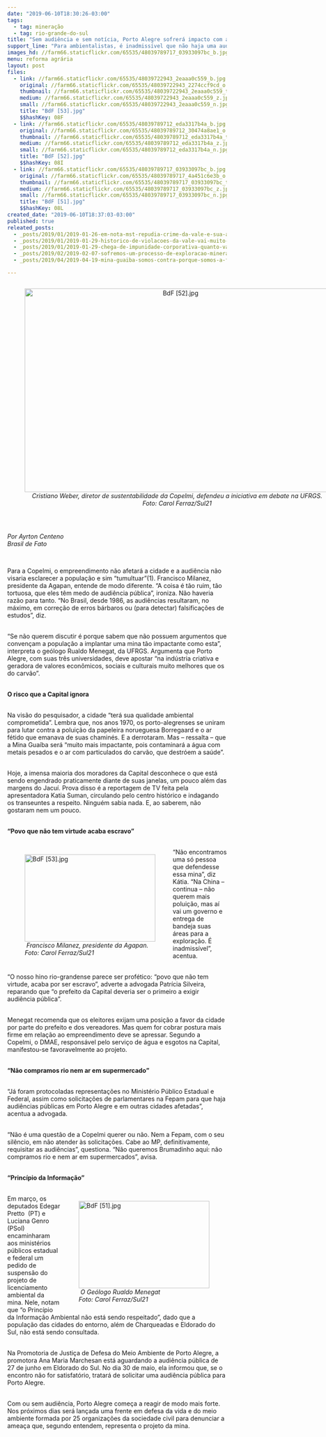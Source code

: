 ```yaml
---
date: "2019-06-10T18:30:26-03:00"
tags:
  - tag: mineração
  - tag: rio-grande-do-sul
title: "Sem audiência e sem notícia, Porto Alegre sofrerá impacto com a chegada do carvão"
support_line: "Para ambientalistas, é inadmissível que não haja uma audiência pública na capital gaúcha"
images_hd: //farm66.staticflickr.com/65535/48039789717_03933097bc_b.jpg
menu: reforma agrária
layout: post
files:
  - link: //farm66.staticflickr.com/65535/48039722943_2eaaa0c559_b.jpg
    original: //farm66.staticflickr.com/65535/48039722943_2274ccf9cd_o.jpg
    thumbnail: //farm66.staticflickr.com/65535/48039722943_2eaaa0c559_t.jpg
    medium: //farm66.staticflickr.com/65535/48039722943_2eaaa0c559_z.jpg
    small: //farm66.staticflickr.com/65535/48039722943_2eaaa0c559_n.jpg
    title: "BdF [53].jpg"
    $$hashKey: 08F
  - link: //farm66.staticflickr.com/65535/48039789712_eda3317b4a_b.jpg
    original: //farm66.staticflickr.com/65535/48039789712_30474a8ae1_o.jpg
    thumbnail: //farm66.staticflickr.com/65535/48039789712_eda3317b4a_t.jpg
    medium: //farm66.staticflickr.com/65535/48039789712_eda3317b4a_z.jpg
    small: //farm66.staticflickr.com/65535/48039789712_eda3317b4a_n.jpg
    title: "BdF [52].jpg"
    $$hashKey: 08I
  - link: //farm66.staticflickr.com/65535/48039789717_03933097bc_b.jpg
    original: //farm66.staticflickr.com/65535/48039789717_4a451c6e3b_o.jpg
    thumbnail: //farm66.staticflickr.com/65535/48039789717_03933097bc_t.jpg
    medium: //farm66.staticflickr.com/65535/48039789717_03933097bc_z.jpg
    small: //farm66.staticflickr.com/65535/48039789717_03933097bc_n.jpg
    title: "BdF [51].jpg"
    $$hashKey: 08L
created_date: "2019-06-10T18:37:03-03:00"
published: true
releated_posts:
  - _posts/2019/01/2019-01-26-em-nota-mst-repudia-crime-da-vale-e-sua-acao-predatoria-em-minas-gerais.md
  - _posts/2019/01/2019-01-29-historico-de-violacoes-da-vale-vai-muito-alem-de-mariana-e-brumadinho.md
  - _posts/2019/01/2019-01-29-chega-de-impunidade-corporativa-quanto-vale-a-vida.md
  - _posts/2019/02/2019-02-07-sofremos-um-processo-de-exploracao-mineraria-de-subserviencia-absoluta-dirigente-do-mam.md
  - _posts/2019/04/2019-04-19-mina-guaiba-somos-contra-porque-somos-a-favor-da-vida-afirma-assentado.md

---
```

<div style="text-align:center">
<figure class="image" style="display:inline-block"><img alt="BdF [52].jpg" height="467" src="//farm66.staticflickr.com/65535/48039789712_eda3317b4a_b.jpg" width="700" />
<figcaption><em>Cristiano Weber, diretor de sustentabilidade da Copelmi, defendeu a iniciativa em debate na UFRGS. Foto: Carol Ferraz/Sul21</em></figcaption>
</figure>
</div>

<p>&nbsp;</p>

<p><em>Por Ayrton Centeno<br />
Brasil de Fato</em></p>

<p>&nbsp;</p>

<p>Para a Copelmi, o empreendimento n&atilde;o afetar&aacute; a cidade e a audi&ecirc;ncia n&atilde;o visaria esclarecer a popula&ccedil;&atilde;o e sim &ldquo;tumultuar&rdquo;(1). Francisco Milanez, presidente da Agapan, entende de modo diferente. &ldquo;A coisa &eacute; t&atilde;o ruim, t&atilde;o tortuosa, que eles t&ecirc;m medo de audi&ecirc;ncia p&uacute;blica&rdquo;, ironiza. N&atilde;o haveria raz&atilde;o para tanto. &ldquo;No Brasil, desde 1986, as audi&ecirc;ncias resultaram, no m&aacute;ximo, em corre&ccedil;&atilde;o de erros b&aacute;rbaros ou (para detectar) falsifica&ccedil;&otilde;es de estudos&rdquo;, diz.&nbsp;<br />
&nbsp;</p>

<p>&ldquo;Se n&atilde;o querem discutir &eacute; porque sabem que n&atilde;o possuem argumentos que conven&ccedil;am a popula&ccedil;&atilde;o a implantar uma mina t&atilde;o impactante como esta&rdquo;, interpreta o ge&oacute;logo Rualdo Menegat, da UFRGS. Argumenta que Porto Alegre, com suas tr&ecirc;s universidades, deve apostar &ldquo;na ind&uacute;stria criativa e geradora de valores econ&ocirc;micos, sociais e culturais muito melhores que os do carv&atilde;o&rdquo;.&nbsp;<br />
&nbsp;</p>

<p><strong>O risco que a Capital ignora</strong></p>

<p><br />
Na vis&atilde;o do pesquisador, a cidade &ldquo;ter&aacute; sua qualidade ambiental comprometida&rdquo;. Lembra que, nos anos 1970, os porto-alegrenses se uniram para lutar contra a polui&ccedil;&atilde;o da papeleira norueguesa Borregaard e o ar f&eacute;tido que emanava de suas chamin&eacute;s. E a derrotaram. Mas &ndash; ressalta &ndash; que a Mina Gua&iacute;ba ser&aacute; &ldquo;muito mais impactante, pois contaminar&aacute; a &aacute;gua com metais pesados e o ar com particulados do carv&atilde;o, que destr&oacute;em a sa&uacute;de&rdquo;.<br />
&nbsp;</p>

<p>Hoje, a imensa maioria dos moradores da Capital desconhece o que est&aacute; sendo engendrado praticamente diante de suas janelas, um pouco al&eacute;m das margens do Jacu&iacute;. Prova disso &eacute; a reportagem de TV feita pela apresentadora Katia Suman, circulando pelo centro hist&oacute;rico e indagando os transeuntes a respeito. Ningu&eacute;m sabia nada. E, ao saberem, n&atilde;o gostaram nem um pouco.<br />
&nbsp;</p>

<p><strong>&ldquo;Povo que n&atilde;o tem virtude acaba escravo&rdquo;</strong><br />
&nbsp;</p>

<figure class="image" style="float:left"><img alt="BdF [53].jpg" height="200" src="//farm66.staticflickr.com/65535/48039722943_2eaaa0c559_b.jpg" width="300" />
<figcaption><em>&nbsp;Francisco Milanez, presidente da Agapan.<br />
Foto: Carol Ferraz/Sul21</em></figcaption>
</figure>

<p>&ldquo;N&atilde;o encontramos uma s&oacute; pessoa que defendesse essa mina&rdquo;, diz K&aacute;tia. &ldquo;Na China &ndash; continua &ndash; n&atilde;o querem mais polui&ccedil;&atilde;o, mas a&iacute; vai um governo e entrega de bandeja suas &aacute;reas para a explora&ccedil;&atilde;o. &Eacute; inadmiss&iacute;vel&rdquo;, acentua.&nbsp;<br />
&nbsp;</p>

<p>&ldquo;O nosso hino rio-grandense parece ser prof&eacute;tico: &ldquo;povo que n&atilde;o tem virtude, acaba por ser escravo&rdquo;, adverte a advogada Patr&iacute;cia Silveira, reparando que &ldquo;o prefeito da Capital deveria ser o primeiro a exigir audi&ecirc;ncia p&uacute;blica&rdquo;.&nbsp;<br />
&nbsp;</p>

<p>Menegat recomenda que os eleitores exijam uma posi&ccedil;&atilde;o a favor da cidade por parte do prefeito e dos vereadores. Mas quem for cobrar postura mais firme em rela&ccedil;&atilde;o ao empreendimento deve se apressar. Segundo a Copelmi, o DMAE, respons&aacute;vel pelo servi&ccedil;o de &aacute;gua e esgotos na Capital, manifestou-se favoravelmente ao projeto.</p>

<p><br />
<strong>&ldquo;N&atilde;o compramos rio nem ar em supermercado&rdquo;&nbsp;</strong><br />
&nbsp;</p>

<p>&ldquo;J&aacute; foram protocoladas representa&ccedil;&otilde;es no Minist&eacute;rio P&uacute;blico Estadual e Federal, assim como solicita&ccedil;&otilde;es de parlamentares na Fepam para que haja audi&ecirc;ncias p&uacute;blicas em Porto Alegre e em outras cidades afetadas&rdquo;, acentua a advogada.&nbsp;<br />
&nbsp;</p>

<p>&ldquo;N&atilde;o &eacute; uma quest&atilde;o de a Copelmi querer ou n&atilde;o. Nem a Fepam, com o seu sil&ecirc;ncio, em n&atilde;o atender &agrave;s solicita&ccedil;&otilde;es. Cabe ao MP, definitivamente, requisitar as audi&ecirc;ncias&rdquo;, questiona. &ldquo;N&atilde;o queremos Brumadinho aqui: n&atilde;o compramos rio e nem ar em supermercados&rdquo;, avisa.<br />
&nbsp;</p>

<p><strong>&ldquo;Princ&iacute;pio da Informa&ccedil;&atilde;o&rdquo;</strong><br />
&nbsp;</p>

<figure class="image" style="float:right"><img alt="BdF [51].jpg" height="200" src="//farm66.staticflickr.com/65535/48039789717_03933097bc_b.jpg" width="300" />
<figcaption><em>&nbsp;O Ge&oacute;logo Rualdo Menegat<br />
Foto:&nbsp;Carol Ferraz/Sul21</em></figcaption>
</figure>

<p>Em mar&ccedil;o, os deputados Edegar Pretto&nbsp; (PT) e Luciana Genro (PSol) encaminharam aos minist&eacute;rios p&uacute;blicos estadual e federal um pedido de suspens&atilde;o do projeto de licenciamento ambiental da mina. Nele, notam que &ldquo;o Princ&iacute;pio da Informa&ccedil;&atilde;o Ambiental n&atilde;o est&aacute; sendo respeitado&rdquo;, dado que a popula&ccedil;&atilde;o das cidades do entorno, al&eacute;m de Charqueadas e Eldorado do Sul, n&atilde;o est&aacute; sendo consultada.&nbsp;<br />
&nbsp;</p>

<p>Na Promotoria de Justi&ccedil;a de Defesa do Meio Ambiente de Porto Alegre, a promotora Ana Maria Marchesan est&aacute; aguardando a audi&ecirc;ncia p&uacute;blica de 27 de junho em Eldorado do Sul. No dia 30 de maio, ela informou que, se o encontro n&atilde;o for satisfat&oacute;rio, tratar&aacute; de solicitar uma audi&ecirc;ncia p&uacute;blica para Porto Alegre.&nbsp;<br />
&nbsp;</p>

<p>Com ou sem audi&ecirc;ncia, Porto Alegre come&ccedil;a a reagir de modo mais forte. Nos pr&oacute;ximos dias ser&aacute; lan&ccedil;ada uma frente em defesa da vida e do meio ambiente formada por 25 organiza&ccedil;&otilde;es da sociedade civil para denunciar a amea&ccedil;a que, segundo entendem, representa o projeto da mina.&nbsp;</p>

<p>&nbsp;</p>

<p>&nbsp;</p>

